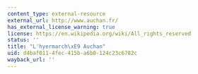 ```yaml
---
content_type: external-resource
external_url: http://www.auchan.fr/
has_external_license_warning: true
license: https://en.wikipedia.org/wiki/All_rights_reserved
status: ''
title: "L'hyermarch\xE9 Auchan"
uid: d4baf011-4fec-415b-a6b0-124c23c6782c
wayback_url: ''
---
```

